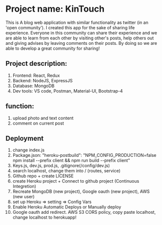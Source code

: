 # Project name: KinTouch

This is A blog  web application with similar functionality as twitter (in an 'open community').
I created this app for the sake of sharing life experience. Everyone in this community can share their experience and we are able to learn from each other by visiting other's posts, help others out and giving advises by leaving comments on their posts. By doing so we are able to develop a great community for sharing!

## Project description:

1. Frontend: React, Redux
2. Backend: NodeJS, ExpressJS
3. Database: MongoDB
4. Dev tools: VS code, Postman, Material-UI, Bootstrap-4 

## function:

1. upload photo and text content
2. comment on current post

## Deployment

1. change index.js
2. Package.json: "heroku-postbuild": "NPM_CONFIG_PRODUCTION=false npm install --prefix client && npm run build --prefix client"
3. Keys.js, dev.js, prod.js, .gitignore(/config/dev.js)
4. search localhost, change them into / (routes, service)
5. Github repo + create LICENSE
6. create Heroku project + Connect to github project (Continuous Integretion)
7. Recreate MongoDB (new project), Google oauth (new project), AWS (new user)
8. set up Heroku => setting => Config Vars
9. Enable Heroku Automatic Deploys or Manually deploy
10. Google oauth add redirect. AWS S3 CORS policy, copy paste localhost, change localhost to herokuapp!
